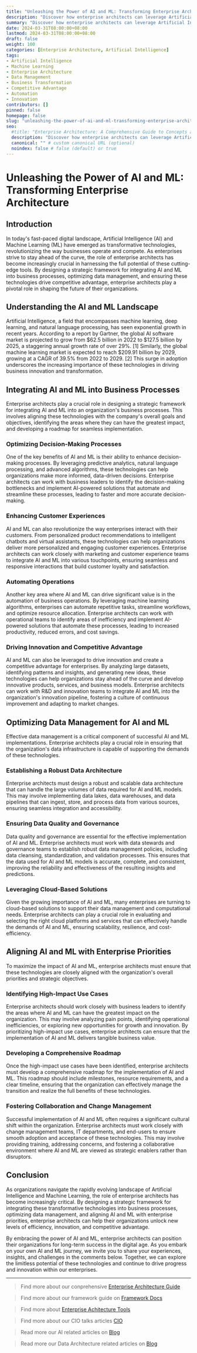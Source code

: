 ```yaml
---
title: "Unleashing the Power of AI and ML: Transforming Enterprise Architecture"
description: "Discover how enterprise architects can leverage Artificial Intelligence (AI) and Machine Learning (ML) to transform business processes, optimize data management, and drive competitive advantage. Unlock the full potential of these transformative technologies for your organization."
summary: "Discover how enterprise architects can leverage Artificial Intelligence (AI) and Machine Learning (ML) to transform business processes, optimize data management, and drive competitive advantage. Unlock the full potential of these transformative technologies for your organization."
date: 2024-03-31T08:00:00+08:00
lastmod: 2024-03-31T08:00:00+08:00
draft: false
weight: 100
categories: [Enterprise Architecture, Artificial Intelligence]
tags: 
- Artificial Intelligence
- Machine Learning
- Enterprise Architecture
- Data Management
- Business Transformation
- Competitive Advantage
- Automation
- Innovation
contributors: []
pinned: false
homepage: false
slug: "unleashing-the-power-of-ai-and-ml-transforming-enterprise-architecture"
seo:
  #title: "Enterprise Architecture: A Comprehensive Guide to Concepts and Industry Practices" # custom title (optional)
  description: "Discover how enterprise architects can leverage Artificial Intelligence (AI) and Machine Learning (ML) to transform business processes, optimize data management, and drive competitive advantage. Unlock the full potential of these transformative technologies for your organization." # custom description (recommended)
  canonical: "" # custom canonical URL (optional)
  noindex: false # false (default) or true
---
```


# Unleashing the Power of AI and ML: Transforming Enterprise Architecture

## Introduction

In today's fast-paced digital landscape, Artificial Intelligence (AI) and Machine Learning (ML) have emerged as transformative technologies, revolutionizing the way businesses operate and compete. As enterprises strive to stay ahead of the curve, the role of enterprise architects has become increasingly crucial in harnessing the full potential of these cutting-edge tools. By designing a strategic framework for integrating AI and ML into business processes, optimizing data management, and ensuring these technologies drive competitive advantage, enterprise architects play a pivotal role in shaping the future of their organizations.

## Understanding the AI and ML Landscape

Artificial Intelligence, a field that encompasses machine learning, deep learning, and natural language processing, has seen exponential growth in recent years. According to a report by Gartner, the global AI software market is projected to grow from $62.5 billion in 2022 to $127.5 billion by 2025, a staggering annual growth rate of over 29%. [1] Similarly, the global machine learning market is expected to reach $209.91 billion by 2029, growing at a CAGR of 39.5% from 2022 to 2029. [2] This surge in adoption underscores the increasing importance of these technologies in driving business innovation and transformation.

## Integrating AI and ML into Business Processes

Enterprise architects play a crucial role in designing a strategic framework for integrating AI and ML into an organization's business processes. This involves aligning these technologies with the company's overall goals and objectives, identifying the areas where they can have the greatest impact, and developing a roadmap for seamless implementation.

### Optimizing Decision-Making Processes
One of the key benefits of AI and ML is their ability to enhance decision-making processes. By leveraging predictive analytics, natural language processing, and advanced algorithms, these technologies can help organizations make more informed, data-driven decisions. Enterprise architects can work with business leaders to identify the decision-making bottlenecks and implement AI-powered solutions that automate and streamline these processes, leading to faster and more accurate decision-making.

### Enhancing Customer Experiences
AI and ML can also revolutionize the way enterprises interact with their customers. From personalized product recommendations to intelligent chatbots and virtual assistants, these technologies can help organizations deliver more personalized and engaging customer experiences. Enterprise architects can work closely with marketing and customer experience teams to integrate AI and ML into various touchpoints, ensuring seamless and responsive interactions that build customer loyalty and satisfaction.

### Automating Operations
Another key area where AI and ML can drive significant value is in the automation of business operations. By leveraging machine learning algorithms, enterprises can automate repetitive tasks, streamline workflows, and optimize resource allocation. Enterprise architects can work with operational teams to identify areas of inefficiency and implement AI-powered solutions that automate these processes, leading to increased productivity, reduced errors, and cost savings.

### Driving Innovation and Competitive Advantage
AI and ML can also be leveraged to drive innovation and create a competitive advantage for enterprises. By analyzing large datasets, identifying patterns and insights, and generating new ideas, these technologies can help organizations stay ahead of the curve and develop innovative products, services, and business models. Enterprise architects can work with R&D and innovation teams to integrate AI and ML into the organization's innovation pipeline, fostering a culture of continuous improvement and adapting to market changes.

## Optimizing Data Management for AI and ML

Effective data management is a critical component of successful AI and ML implementations. Enterprise architects play a crucial role in ensuring that the organization's data infrastructure is capable of supporting the demands of these technologies.

### Establishing a Robust Data Architecture
Enterprise architects must design a robust and scalable data architecture that can handle the large volumes of data required for AI and ML models. This may involve implementing data lakes, data warehouses, and data pipelines that can ingest, store, and process data from various sources, ensuring seamless integration and accessibility.

### Ensuring Data Quality and Governance
Data quality and governance are essential for the effective implementation of AI and ML. Enterprise architects must work with data stewards and governance teams to establish robust data management policies, including data cleansing, standardization, and validation processes. This ensures that the data used for AI and ML models is accurate, complete, and consistent, improving the reliability and effectiveness of the resulting insights and predictions.

### Leveraging Cloud-Based Solutions
Given the growing importance of AI and ML, many enterprises are turning to cloud-based solutions to support their data management and computational needs. Enterprise architects can play a crucial role in evaluating and selecting the right cloud platforms and services that can effectively handle the demands of AI and ML, ensuring scalability, resilience, and cost-efficiency.

## Aligning AI and ML with Enterprise Priorities

To maximize the impact of AI and ML, enterprise architects must ensure that these technologies are closely aligned with the organization's overall priorities and strategic objectives.

### Identifying High-Impact Use Cases
Enterprise architects should work closely with business leaders to identify the areas where AI and ML can have the greatest impact on the organization. This may involve analyzing pain points, identifying operational inefficiencies, or exploring new opportunities for growth and innovation. By prioritizing high-impact use cases, enterprise architects can ensure that the implementation of AI and ML delivers tangible business value.

### Developing a Comprehensive Roadmap
Once the high-impact use cases have been identified, enterprise architects must develop a comprehensive roadmap for the implementation of AI and ML. This roadmap should include milestones, resource requirements, and a clear timeline, ensuring that the organization can effectively manage the transition and realize the full benefits of these technologies.

### Fostering Collaboration and Change Management
Successful implementation of AI and ML often requires a significant cultural shift within the organization. Enterprise architects must work closely with change management teams, IT departments, and end-users to ensure smooth adoption and acceptance of these technologies. This may involve providing training, addressing concerns, and fostering a collaborative environment where AI and ML are viewed as strategic enablers rather than disruptors.

## Conclusion

As organizations navigate the rapidly evolving landscape of Artificial Intelligence and Machine Learning, the role of enterprise architects has become increasingly critical. By designing a strategic framework for integrating these transformative technologies into business processes, optimizing data management, and aligning AI and ML with enterprise priorities, enterprise architects can help their organizations unlock new levels of efficiency, innovation, and competitive advantage.

By embracing the power of AI and ML, enterprise architects can position their organizations for long-term success in the digital age. As you embark on your own AI and ML journey, we invite you to share your experiences, insights, and challenges in the comments below. Together, we can explore the limitless potential of these technologies and continue to drive progress and innovation within our enterprises.

---

> Find more about our conprehensive [Enterprise Architecture Guide](/docs/ultimate-guides/chapter-1.1-introduction-of-enterprise-architecture/)

> Find more about our framework guide on [Framework Docs](/docs/frameworks/)

> Find more about [Enterprise Achitecture Tools](/docs/software-tools/)

> Find more about our CIO talks articles [CIO](/tags/cio/)

> Read more our AI related articles on [Blog](/tags/artificial-intelligence/)

> Read more our Data Architecture related articles on [Blog](/tags/data-architecture/)
